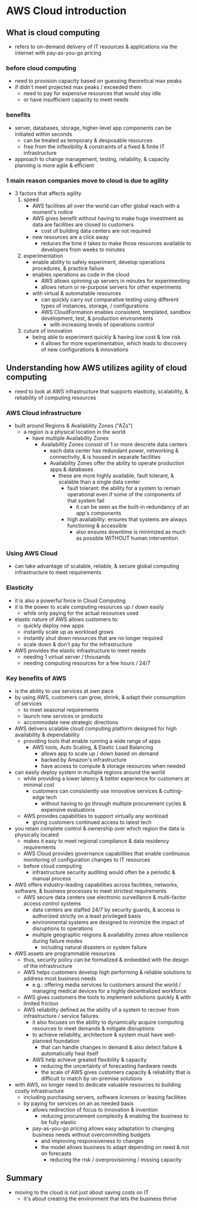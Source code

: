 # AWS Cloud introduction

## What is cloud computing

- refers to on-demand delivery of IT resources & applications via the internet with pay-as-you-go pricing

### before cloud computing

- need to provision capacity based on guessing theoretical max peaks
- if didn't meet projected max peaks / exceeded them
  - need to pay for expensive resources that would stay idle
  - or have insufficient capacity to meet needs

### benefits

- server, databases, storage, higher-level app components can be initiated within seconds
  - can be treated as temporary & desposable resources
  - free from the inflexibility & constraints of a fixed & finite IT infrastructure
- approach to change management, testing, reliability, & capacity planning is more agile & efficient

### 1 main reason companies move to cloud is due to agility

- 3 factors that affects agility
  1. speed
     - AWS facilities all over the world can offer global reach with a moment's notice
     - AWS gives benefit without having to make huge investment as data are facilities are closed to customers
       - cost of building data centers are not required
     - new resources are a click away
       - reduces the time it takes to make those resources available to developers from weeks to minutes
  2. experimentation
     - enable ability to safely experiment, develop operations procedures, & practice failure
     - enables operations as code in the cloud
       - AWS allows spinning up servers in minutes for experimenting
       - allows return or re-purpose servers for other experiments
     - with virtual & automatable resources
       - can quickly carry out comparative testing using different types of instances, storage, / configurations
       - AWS CloudFormation enables consistent, templated, sandbox development, test, & production environments
         - with increasing levels of operations control
  3. cuture of innovation
     - being able to experiment quickly & having low cost & low risk
       - it allows for more experimentation, which leads to discovery of new configurations & innovations

## Understanding how AWS utilizes agility of cloud computing

- need to look at AWS infrastructure that supports elasticity, scalability, & reliability of computing resources

### AWS Cloud infrastructure

- built around Regions & Availability Zones ("AZs")
  - a region is a physical location in the world
    - have multiple Availability Zones
      - Availability Zones consist of 1 or more descrete data centers
        - each data center has redundant power, networking & connectivity, & is housed in separate facilities
        - Availability Zones offer the ability to operate production apps & databases
          - these are more highly available, fault tolerant, & scalable than a single data center
            - fault tolerant: the ability for a system to remain operational even if some of the components of that system fail
              - it can be seen as the built-in redundancy of an app's components
            - high availability: ensures that systems are always functioning & accessible
              - also ensures downtime is minimized as much as possible WITHOUT human intervention

### Using AWS Cloud

- can take advantage of scalable, reliable, & secure global computing infrastructure to meet requirements

### Elasticity

- it is also a powerful force in Cloud Computing
- it is the power to scale computing resources up / down easily
  - while only paying for the actual resources used
- elastic nature of AWS allows customers to:
  - quickly deploy new apps
  - instantly scale up as workload grows
  - instantly shut down resources that are no longer required
  - scale down & don't pay for the infrastructure
- AWS provides the elastic infrastructure to meet needs
  - needing 1 virtual server / thousands
  - needing computing resources for a few hours / 24/7

### Key benefits of AWS

- is the ability to use services at own pace
- by using AWS, customers can grow, shrink, & adapt their consumption of services
  - to meet seasonal requirements
  - launch new services or products
  - accommodate new strategic directions
- AWS delivers scalable cloud computing platform designed for high availability & dependability
  - providing tools that enable running a wide range of apps
    - AWS tools, Auto Scaling, & Elastic Load Balancing
      - allows app to scale up / down based on demand
      - backed by Amazon's infrastructure
      - have access to compute & storage resources when needed
- can easily deploy system in multiple regions around the world
  - while providing a lower latency & better experience for customers at minimal cost
    - customers can consistently use innovative services & cutting-edge tech
      - without having to go through multiple procurement cycles & expensive evaluations
  - AWS provides capabilities to support virtually any workload
    - giving customers continued access to latest tech
- you retain complete control & ownership over which region the data is physically located
  - makes it easy to meet regional compliance & data residency requirements
  - AWS Cloud provides governance capabilities that enable continuous monitoring of configuration changes to IT resources
  - before cloud computing
    - infrastructure security auditing would often be a periodic & manual process
- AWS offers industry-leading capabilities across facilities, networks, software, & business processes to meet strictest requirements
  - AWS secure data centers use electronic surveillance & multi-factor access control systems
    - data centers are staffed 24/7 by security guards, & access is authorized strictly on a least privileged basis
    - environmental systems are designed to minimize the impact of disruptions to operations
    - multiple geographic reigions & availability zones allow resilience during failure modes
      - including natural disasters or system failure
- AWS assets are programmable resources
  - thus, security policy can be formalized & embedded with the design of the infrastructure
  - AWS helps customers develop high performing & reliable solutions to address most business needs
    - e.g.: offering media services to customers around the world / managing medical devices for a highly decentralized workforce
  - AWS gives customers the tools to implement solutions quickly & with limited friction
  - AWS reliability defined as the ability of a system to recover from infrastructure / service failures
    - it also focuses on the ability to dynamically acquire computing resources to meet demands & mitigate disruptions
    - to achieve reliability, architecture & system must have well-planned foundation
      - that can handle changes in demand & also detect failure & automatically heal itself
    - AWS help achieve greated flexibility & capacity
      - reducing the uncertainty of forecasting hardware needs
      - the scale of AWS gives customers capacity & reliability that is difficult to match by on-premise solutions
- with AWS, no longer need to dedicate valuable resources to building costly infrastructure
  - including purchasing servers, software licenses or leasing facilities
  - by paying for services on an as needed basis
    - allows redirection of focus to innovation & invention
      - reducing procurement complexity & enabling the business to be fully elastic
    - pay-as-you-go pricing allows easy adaptation to changing business needs without overcommitting budgets
      - and improving responsiveness to changes
      - the model allows business to adapt depending on need & not on forecasts
        - reducing the risk / overprovisioning / missing capacity

## Summary

- moving to the cloud is not just about saving costs on IT
  - it's about creating the environment that lets the business thrive
